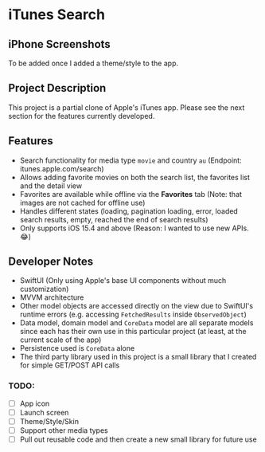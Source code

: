 # iTunes Search

## iPhone Screenshots

To be added once I added a theme/style to the app.

## Project Description

This project is a partial clone of Apple's iTunes app. Please see the next section for the features currently developed.

## Features
- Search functionality for media type `movie` and country `au` (Endpoint: itunes.apple.com/search)
- Allows adding favorite movies on both the search list, the favorites list and the detail view
- Favorites are available while offline via the **Favorites** tab (Note: that images are not cached for offline use)
- Handles different states (loading, pagination loading, error, loaded search results, empty, reached the end of search results)
- Only supports iOS 15.4 and above (Reason: I wanted to use new APIs. 😂)

## Developer Notes
- SwiftUI (Only using Apple's base UI components without much customization)
- MVVM architecture
 - Other model objects are accessed directly on the view due to SwiftUI's runtime errors (e.g. accessing `FetchedResults` inside `ObservedObject`)
 - Data model, domain model and `CoreData` model are all separate models since each has their own use in this particular project (at least, at the current scale of the app)
- Persistence used is `CoreData` alone
- The third party library used in this project is a small library that I created for simple GET/POST API calls

### TODO:
- [ ] App icon
- [ ] Launch screen
- [ ] Theme/Style/Skin
- [ ] Support other media types
- [ ] Pull out reusable code and then create a new small library for future use
